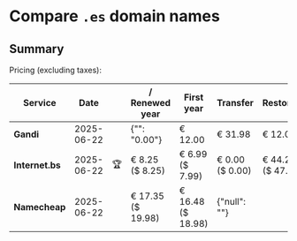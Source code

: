 # Compare `.es` domain names

## Summary

Pricing (excluding taxes):

| Service | Date |  | / Renewed year | First year | Transfer | Restoration |
|--|--|--|--|--|--|--|
| **Gandi** | 2025-06-22 |  | {"": "0.00"} | € 12.00 | € 31.98 | € 12.00 |
| **Internet.bs** | 2025-06-22 | 🏆 | € 8.25<br>($ 8.25) | € 6.99<br>($ 7.99) | € 0.00<br>($ 0.00) | € 44.25<br>($ 47.19) |
| **Namecheap** | 2025-06-22 |  | € 17.35<br>($ 19.98) | € 16.48<br>($ 18.98) | {"null": ""} |  |
